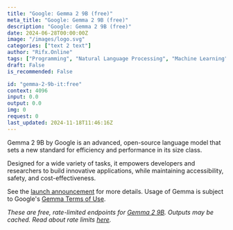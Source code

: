```yaml
---
title: "Google: Gemma 2 9B (free)"
meta_title: "Google: Gemma 2 9B (free)"
description: "Google: Gemma 2 9B (free)"
date: 2024-06-28T00:00:00Z
image: "/images/logo.svg"
categories: ["text 2 text"]
author: "Rifx.Online"
tags: ["Programming", "Natural Language Processing", "Machine Learning", "Open Source", "Technology/Web", "Free"]
draft: False
is_recommended: False

id: "gemma-2-9b-it:free"
context: 4096
input: 0.0
output: 0.0
img: 0
request: 0
last_updated: 2024-11-18T11:46:16Z
---
```


Gemma 2 9B by Google is an advanced, open-source language model that sets a new standard for efficiency and performance in its size class.

Designed for a wide variety of tasks, it empowers developers and researchers to build innovative applications, while maintaining accessibility, safety, and cost-effectiveness.

See the [launch announcement](https://blog.google/technology/developers/google-gemma-2/) for more details. Usage of Gemma is subject to Google's [Gemma Terms of Use](https://ai.google.dev/gemma/terms).

_These are free, rate-limited endpoints for [Gemma 2 9B](/google/gemma-2-9b-it). Outputs may be cached. Read about rate limits [here](/docs/limits)._

